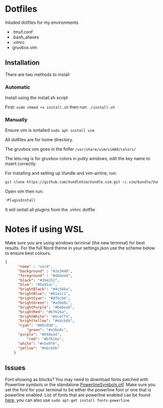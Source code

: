 # Dotfiles

Inluded dotfiles for my environments

* .tmuf.conf
* .bash_aliases 
* .vimrc
* gruvbox.vim


## Installation
There are two methods to install

### Automatic
Install using the install.sh script

First:
```sudo chmod +x install.sh```
then run:
```./install.sh```

### Manually
Ensure vim is isntalled
```sudo apt install vim```

All dotfiles are for home directory.

The gruvbox.vim goes in the folfer ```/usr/share/vim/vim80/colors/```

The leto.reg is for gruvbox colors in putty windows, edit the key name to insert correctly.

For installing and setting up Vundle and vim-airline, run:
```bash 
git clone https://github.com/VundleVim/Vundle.vim.git ~/.vim/bundle/Vundle.vim
```
Open vim then run:
```bash
:PluginInstall
```
It will isntall all plugins from the .vimrc dotfile

# Notes if using WSL

Make sure you are using windows terminal (the new terminal) for best results. For the full Nord theme in your settings.json use the scheme below to ensure best colours.
```json
{
   	  "name" : "nord",
  	  "background" : "#2e3440",
   	  "foreground" : "#d8dee9",
  	  "black": "#3b4252",
  	  "blue": "#5e81ac",
  	  "brightBlack": "#4c566a",
  	  "brightBlue": "#81a1c1",
  	  "brightCyan": "#8fbcbb", 
   	  "brightGreen": "#a3be8c",
  	  "brightPurple": "#b48ead",
	  "brightRed": "#bf616a",
   	  "brightWhite": "#eceff4",
   	  "brightYellow": "#ebcb8b",
  	  "cyan": "#88c0d0",
          "green": "#a3be8c",
  	  "purple": "#b48ead",
    	  "red": "#bf616a",
   	  "white": "#e5e9f0",
   	  "yellow": "#ebcb8b"
	}
```

## Issues
Font showing as blocks? You may need to download fonts patched with Powerline symbols or the standalone [PowerlineSymbols.otf](https://powerline.readthedocs.io/en/master/installation/linux.html#fonts-installation).
Make sure you set the font for your terminal to be either the powerline font or one that is powerline enabled.
List of fonts that are powerline enabled can be found [here](https://github.com/powerline/fonts), you can also use `sudo apt-get install fonts-powerline`
